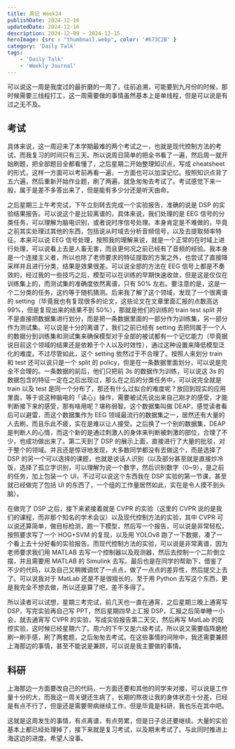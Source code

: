 ```yaml
---
title: 周记 Week24
publishDate: 2024-12-16
updatedDate: 2024-12-16
description: 2024-12-09 ~ 2024-12-15.
heroImage: {src : "thumbnail.webp", color: '#673C2B' }
category: 'Daily Talk'
tags:
    - 'Daily Talk'
    - 'Weekly Journal'
---
```


可以说这一周是我度过的最折磨的一周了，往前追溯，可能要到九月份的时候，那时候需要三线程打工，这一周需要做的事情虽然基本上是单线程，但是可以说是有过之无不及。

## 考试

具体来说，这一周迎来了本学期最难的两个考试之一，也就是现代控制方法的考试，而我复习的时间只有三天。所以说周日简单的把全书看了一遍，然后周一就开始刷题，把全部题目全都看懂了，之后星期二开始整理知识点，写成 cheatsheet 的形式，这样一方面可以考前再看一遍，一方面也可以加深记忆。按照知识点背了五六遍，然后重新开始作业题，刷了两遍，就急匆匆去考试了。考试感觉下来一般，属于是差不多答出来了，但是能有多少分还是听天由命。

之后星期三上午考完试，下午立刻转去完成一个实验报告，准确的说是 DSP 的实验结果报告。可以说这个是比较离谱的，具体来说，我们处理的是 EEG 信号的分类任务，可以理解为脑电识别，或者说时序信号处理。本身肯定是不难做的，毕竟之前其实处理过其他的东西，包括说从时域去分析音频信号，以及去提取频率特征。本来可以说 EEG 信号处理，按照我的理解来说，就是一个正常的在时域上进行处理，可以说看上去是人畜无害，而且更何况之前已经有了音频的经验。我本身是一个连接主义者，所以也除了老师要求的特征提取的方案之外，也尝试了直接降采样并且进行分类，结果是效果很差。可以说全部的方法在 EEG 信号上都是不奏效的，经过我的一些技巧之后，模型可以在训练的早期快速收敛，但是这是仅仅在训练集上的，而测试集的准确度依然离谱，只有 50% 左右。要注意的是，这是一个二分类的任务，这约等于随机猜测。后来我了解了这个领域，发现了一个很离谱的 setting（毕竟我也有复现很多的论文，这些论文在文章里面汇报的点数高达 99%，但是复现出来的结果不到 50%），那就是他们的训练的 train test split 并不是直接把数据集进行划分，而是把一条数据里面的一部分作为训练集，另一部分作为测试集。可以说是十分的离谱了，我们之前已经有 setting 去把同属于一个人的数据分到训练集和测试集来确保模型对于全部的被试都有一个记忆能力（毕竟据说目前这个领域的结果还是依赖于个人以及时效性），通过这种设置来降低模型泛化的难度。不过尽管如此，这个 setting 依然过于不合理了。按照人来划分 train 和 test 还可以说只是一个 split 的 policy，但是在一条数据里面划分，可以说是完全不合理的。一条数据的前后，他们只把前 3s 的数据作为训练，可以说这 3s 的数据包含的特征一定在之后出现过，那么在之后的分类任务中，可以说完全就是 train 以及 test 是同一个分布了，那还有什么过拟合的难度呢？放回到现实的应用里面，等于说这种脑电的「读心」操作，需要被试先说出来自己刚才的感受，才能判断接下来的感受，那有啥用呢？堪称弱智。这个数据集叫做 DEAP，感觉读者看后可以避雷，而这个数据集作为 EEG 领域最流行的数据集之一，居然还有大量的人去刷，而且乐此不疲，实在是难以让人接受。之后换了一个别的数据集，DEAP 是判断人的心情，而这个新的是通过刺激人的身体来判断被刺激的部位，合理了不少，也成功做出来了。第二天到了 DSP 的展示上面，直接进行了大量的批驳，对于整个的领域。并且还是惊讶地发现，大多数同学都没有去做这个，而是选择了 DSP 的另一个可以选择的课题，也就是说话人识别（以及部分甚至就是直接炒冷饭，选择了孤立字识别，可以理解为说一个数字，然后识别数字（0~9），是之前的任务，加上包装一个 UI，不过可以说这个东西我在 DSP 实验的第一节课，甚至就已经做完了包括 UI 的东西了，一个组的工作量居然如此，实在是令人摸不到头脑）。

在做完了 DSP 之后，接下来紧接着就是 CVPR 的实验（这里的 CVPR 说的是我们的课程，而非那个知名的学术会议）以及现代控制方法的实验，其中 CVPR 可以说还算简单，做目标检测，跑一下模型，然后写一个报告，可以说是非常轻松，按照要求写了一个 HOG+SVM 的复现，以及用 YOLOv8 跑了一下数据，凑了一个看上去十分好看的实验报告。而现代控制方法的实验，可以说是非常离谱，因为老师要求我们用 MATLAB 去写一个控制器以及观测器，然后去控制一个二阶倒立摆，并且需要用 MATLAB 的 Simulink 去写。最后也是在同学的帮助下，借鉴了不少的代码，以及自己又稍微调优了一点点，做了一点点的差异性，然后提交上去了。可以说我对于 MatLab 还是不是很擅长的，至于用 Python 去写这个东西，更是我完全不想去做，所以还是算了吧，差不多得了。

所以读者可以试想，星期三考完试，前几天也一直在通宵，之后星期三晚上通宵写 DSP，写完实验再自己写 PPT，然后星期四早上汇报 DSP，汇报之后简单睡一小会，就去通宵写 CVPR 的实验，写成实验报告第二天交，然后再写 MatLab 的现控实验，这时候已经星期六了。周六的下午又是六级考试，所以说又需要临阵磨枪刷一刷手感，刷了两套题，之后匆匆去考试。在这些事情的间隙中，我还需要兼顾上海那边的事情，甚至不能说是兼顾，可以说是我主要做的事情。

## 科研

上海那边一方面要改自己的代码，一方面还要和其他的同学来对接，可以说是工作量十分的大，而我这一周关键还生病了，长期的熬夜让我的身体状态十分差，已经是有点不行了，但是还是需要带病继续工作，但是毕竟是科研，我也乐在其中吧。

这就是这周发生的事情，有点离谱，有点劳累，但是日子总还要继续。大量的实验基本上都已经处理掉了，接下来就是复习考试，以及期末考试了。与此同时推进上海这边的进度。希望人没事。